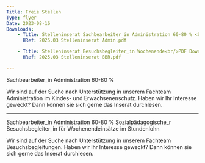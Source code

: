 ```yaml
---
Title: Freie Stellen
Type: flyer
Date: 2023-08-16
Downloads: 
    - Title: Stelleninserat Sachbearbeiter_in Administration 60-80 % <br/>PDF Download
      HRef: 2025.03 Stelleninserat Admin.pdf

    - Title: Stelleninserat Besuchsbegleiter_in Wochenende<br/>PDF Download
      HRef: 2025.03 Stelleninserat BBR.pdf      

---
```

Sachbearbeiter_in Administration 60-80 %

Wir sind auf der Suche nach Unterstützung in unserem Fachteam Administration im Kindes- und Erwachsenenschutz. Haben wir Ihr Interesse geweckt? Dann können sie sich gerne das Inserat durchlesen.

---
Sachbearbeiter_in Administration 60-80 %
Sozialpädagogische_r Besuchsbegleiter_in für Wochenendeinsätze im Stundenlohn

Wir sind auf der Suche nach Unterstützung in unserem Fachteam Besuchsbegleitungen. Haben wir Ihr Interesse geweckt? Dann können sie sich gerne das Inserat durchlesen.
